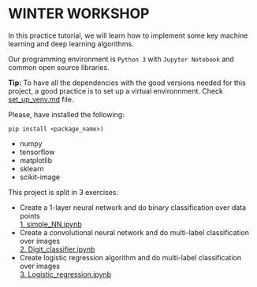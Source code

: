 # WINTER WORKSHOP

In this practice tutorial, we will learn how to implement some key machine learning and deep learning algorithms.

Our programming environment is `Python 3` with `Jupyter Notebook` and common open source libraries.

**Tip:** To have all the dependencies with the good versions needed for this project, a good practice is to set up a virtual environnment. Check [set_up_venv.md](https://github.com/segobrivet/WINTER_WORKSHOP_STARaCom/blob/master/set_up_venv.md) file.

Please, have installed the following:  
```
pip install <package_name>)
```
- numpy
- tensorflow
- matplotlib
- sklearn
- scikit-image  

This project is split in 3 exercises:
- Create a 1-layer neural network and do binary classification over data points  
[1. simple_NN.ipynb](https://github.com/segobrivet/WINTER_WORKSHOP_STARaCom/blob/master/1.%20simple_NN.ipynb)
- Create a convolutional neural network and do multi-label classification over images  
[2. Digit_classifier.ipynb](https://github.com/segobrivet/WINTER_WORKSHOP_STARaCom/blob/master/2.%20Digit_classifier.ipynb)
- Create logistic regression algorithm and do multi-label classification over images  
[3. Logistic_regression.ipynb](https://github.com/segobrivet/WINTER_WORKSHOP_STARaCom/blob/master/3.%20Logistic_regression.ipynb)
